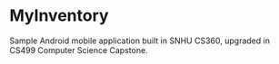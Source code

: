 # MyInventory
Sample Android mobile application built in SNHU CS360, upgraded in CS499 Computer Science Capstone.

